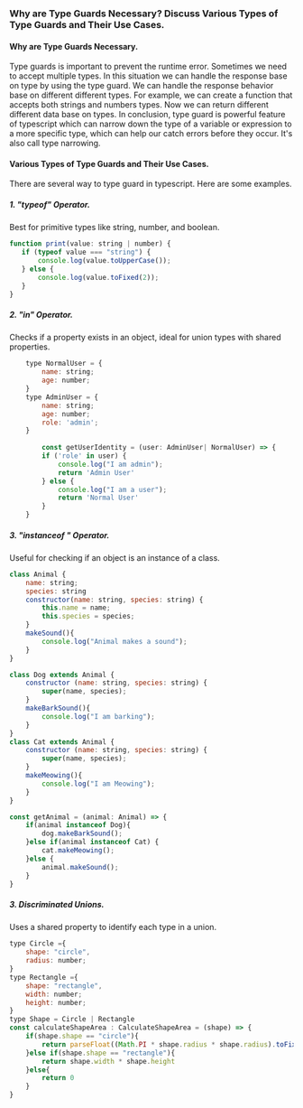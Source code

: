 ### Why are Type Guards Necessary? Discuss Various Types of Type Guards and Their Use Cases.

#### Why are Type Guards Necessary.


Type guards is important to prevent the runtime error. Sometimes we need to accept multiple types. In this situation we can handle the response base on type by using the type guard. We can handle the response behavior base on different different types. For example, we can create a function that accepts both strings and numbers types. Now we can return different different data base on types. In conclusion, type guard is powerful feature of typescript which can narrow down the type of a variable or expression to a more specific type, which can help our catch errors before they occur. It's also call type narrowing.

####  Various Types of Type Guards and Their Use Cases.

There are several way to type guard in typescript. Here are some examples.

##### 1. "typeof" Operator.

 Best for primitive types like string, number, and boolean.

 ``` javascript
 function print(value: string | number) {
    if (typeof value === "string") {
        console.log(value.toUpperCase());
    } else {
        console.log(value.toFixed(2));
    }
}
 ```
##### 2. "in" Operator.

Checks if a property exists in an object, ideal for union types with shared properties.

```javascript
    type NormalUser = {
        name: string;
        age: number;
    }
    type AdminUser = {
        name: string;
        age: number;
        role: 'admin';
    }
    
        const getUserIdentity = (user: AdminUser| NormalUser) => {
        if ('role' in user) {
            console.log("I am admin");
            return 'Admin User'
        } else {
            console.log("I am a user");
            return 'Normal User'
        }
    }
```

##### 3. "instanceof " Operator.

Useful for checking if an object is an instance of a class.

```javascript
class Animal {
    name: string;
    species: string
    constructor(name: string, species: string) {
        this.name = name;
        this.species = species;
    }
    makeSound(){
        console.log("Animal makes a sound");
    }
}

class Dog extends Animal {
    constructor (name: string, species: string) {
        super(name, species);
    }
    makeBarkSound(){
        console.log("I am barking");
    }
}
class Cat extends Animal {
    constructor (name: string, species: string) {
        super(name, species);
    }
    makeMeowing(){
        console.log("I am Meowing");
    }
}

const getAnimal = (animal: Animal) => {
    if(animal instanceof Dog){
        dog.makeBarkSound();
    }else if(animal instanceof Cat) {
        cat.makeMeowing();
    }else {
        animal.makeSound();
    }
}
```
##### 3. Discriminated Unions.

Uses a shared property to identify each type in a union.

```javascript
type Circle ={
    shape: "circle",
    radius: number;
}
type Rectangle ={
    shape: "rectangle",
    width: number;
    height: number;
}
type Shape = Circle | Rectangle
const calculateShapeArea : CalculateShapeArea = (shape) => {
    if(shape.shape == "circle"){
        return parseFloat((Math.PI * shape.radius * shape.radius).toFixed(2));
    }else if(shape.shape == "rectangle"){
        return shape.width * shape.height
    }else{
        return 0
    }
}
```
















